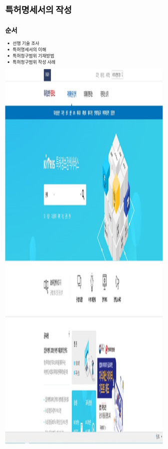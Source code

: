 # **특허명세서의 작성**

## 순서

- 선행 기술 조사
- 특허명세서의 이해
- 특허청구범위 기재방법
- 특허청구범위 작성 사례

<img src="./kipris.jpg"  width="1200" height="1200">


</p>
